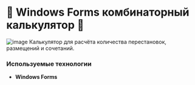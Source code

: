 # 🧮 Windows Forms комбинаторный калькулятор 🧮

![image](https://drive.google.com/uc?export=view&id=1fd7mkdUntgAn-1ywwLmdnQj4uqU3mbGb)
Калькулятор для расчёта количества перестановок, размещений и сочетаний.

###  Используемые технологии
- **Windows Forms**
